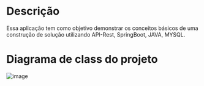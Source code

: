 # Descrição 

Essa aplicação tem como objetivo demonstrar os conceitos básicos de uma construção de solução utilizando API-Rest, SpringBoot, JAVA, MYSQL. 

# Diagrama de class do projeto 

![image](https://user-images.githubusercontent.com/34632499/150699939-43d984b0-c20a-48bc-bb0d-30039b1fbef1.png)
